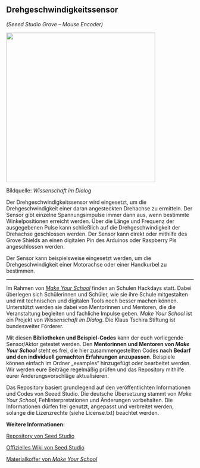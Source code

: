 Drehgeschwindigkeitssensor
----
*(Seeed Studio Grove – Mouse Encoder)*

<img src=https://www.makeyourschool.de/wp-content/uploads/2018/10/22_drehgeschwindigkeitssensor-1024x1024.jpg width=400px>

Bildquelle: *Wissenschaft im Dialog*

Der Drehgeschwindigkeitssensor wird eingesetzt, um die Drehgeschwindigkeit einer daran angesteckten Drehachse zu ermitteln. Der Sensor gibt einzelne Spannungsimpulse immer dann aus, wenn bestimmte Winkelpositionen erreicht werden. Über die Länge und Frequenz der ausgegebenen Pulse kann schließlich auf die Drehgeschwindigkeit der Drehachse geschlossen werden. Der Sensor kann direkt oder mithilfe des Grove Shields an einen digitalen Pin des Arduinos oder Raspberry Pis angeschlossen werden.

Der Sensor kann beispielsweise eingesetzt werden, um die Drehgeschwindigkeit einer Motorachse oder einer Handkurbel zu bestimmen.

----

Im Rahmen von [*Make Your School*](https://www.makeyourschool.de/) finden an Schulen Hackdays statt. Dabei überlegen sich Schülerinnen und Schüler, wie sie ihre Schule mitgestalten und mit technischen und digitalen Tools noch besser machen können. Unterstützt werden sie dabei von Mentorinnen und Mentoren, die die Veranstaltung begleiten und fachliche Impulse geben. *Make Your School* ist ein Projekt von *Wissenschaft im Dialog*. Die Klaus Tschira Stiftung ist bundesweiter Förderer.

Mit diesen **Bibliotheken und Beispiel-Codes** kann der euch vorliegende Sensor/Aktor getestet werden. Den **Mentorinnen und Mentoren von *Make Your School*** steht es frei, die hier zusammengestellten Codes **nach Bedarf und den individuell gemachten Erfahrungen anzupassen**. Beispiele können einfach im Ordner „examples“ hinzugefügt oder bearbeitet werden. Wir werden eure Beiträge regelmäßig prüfen und das Repository mithilfe eurer Änderungsvorschläge aktualisieren.

Das Repository basiert grundlegend auf den veröffentlichten Informationen und Codes von Seeed Studio. Die deutsche Übersetzung stammt von *Make Your School*, Fehlinterpretationen und Änderungen vorbehalten. Die Informationen dürfen frei genutzt, angepasst und verbreitet werden, solange die Lizenzrechte (siehe License.txt) beachtet werden.


**Weitere Informationen:**

[Repository von Seed Studio](https://github.com/Seeed-Studio/Rotary_Angle_Sensor)

[Offizielles Wiki von Seed Studio](http://wiki.seeedstudio.com/Grove-Rotary_Angle_Sensor/)

[Materialkoffer von *Make Your School*](https://www.makeyourschool.de/material/drehwinkelsensor/)
